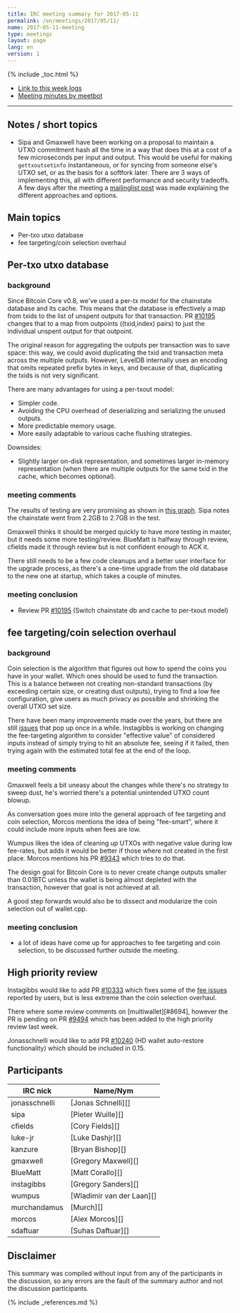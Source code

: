 ```yaml
---
title: IRC meeting summary for 2017-05-11
permalink: /en/meetings/2017/05/11/
name: 2017-05-11-meeting
type: meetings
layout: page
lang: en
version: 1
---
```

{% include _toc.html %}
 
- [Link to this week logs](https://botbot.me/freenode/bitcoin-core-dev/2017-05-11/?msg=85494365&page=2)
- [Meeting minutes by meetbot](http://www.erisian.com.au/meetbot/bitcoin-core-dev/2017/bitcoin-core-dev.2017-05-11-19.00.html)
 
---

## Notes / short topics

- Sipa and Gmaxwell have been working on a proposal to maintain a UTXO commitment hash all the time in a way that does this at a cost of a few microseconds per input and output. This would be useful for making `gettxoutsetinfo` instantaneous, or for syncing from someone else's UTXO set, or as the basis for a softfork later. There are 3 ways of implementing this, all with different performance and security tradeoffs. A few days after the meeting a [mailinglist post](https://www.mail-archive.com/bitcoin-dev@lists.linuxfoundation.org/msg05396.html) was made explaining the different approaches and options.

## Main topics

- Per-txo utxo database
- fee targeting/coin selection overhaul

## Per-txo utxo database

### background

Since Bitcoin Core v0.8, we've used a per-tx model for the chainstate database and its cache. This means that the database is effectively a map from txids to the list of unspent outputs for that transaction. PR [#10195][] changes that to a map from outpoints ((txid,index) pairs) to just the individual unspent output for that outpoint.

The original reason for aggregating the outputs per transaction was to save space: this way, we could avoid duplicating the txid and transaction meta across the multiple outputs. However, LevelDB internally uses an encoding that omits repeated prefix bytes in keys, and because of that, duplicating the txids is not very significant.

There are many advantages for using a per-txout model:

- Simpler code.
- Avoiding the CPU overhead of deserializing and serializing the unused outputs.
- More predictable memory usage.
- More easily adaptable to various cache flushing strategies.

Downsides:

- Slightly larger on-disk representation, and sometimes larger in-memory representation (when there are multiple outputs for the same txid in the cache, which becomes optional).

### meeting comments

The results of testing are very promising as shown in [this graph](https://cloud.githubusercontent.com/assets/548488/25769030/c84fe65e-31c4-11e7-8819-264c44e50ddf.png). Sipa notes the chainstate went from 2.2GB to 2.7GB in the test.

Gmaxwell thinks it should be merged quickly to have more testing in master, but it needs some more testing/review. BlueMatt is halfway through review, cfields made it through review but is not confident enough to ACK it. 

There still needs to be a few code cleanups and a better user interface for the upgrade process, as there's a one-time upgrade from the old database to the new one at startup, which takes a couple of minutes.

### meeting conclusion

- Review PR [#10195][] (Switch chainstate db and cache to per-txout model)


## fee targeting/coin selection overhaul 

### background

Coin selection is the algorithm that figures out how to spend the coins you have in your wallet. Which ones should be used to fund the transaction. This is a balance between not creating non-standard transactions (by exceeding certain size, or creating dust outputs), trying to find a low fee configuration, give users as much privacy as possible and shrinking the overall UTXO set size.

There have been many improvements made over the years, but there are still [issues][#10247] that pop up once in a while. Instagibbs is working on changing the fee-targeting algorithm to consider "effective value" of considered inputs instead of simply trying to hit an absolute fee, seeing if it failed, then trying again with the estimated total fee at the end of the loop.

### meeting comments

Gmaxwell feels a bit uneasy about the changes while there's no strategy to sweep dust, he's worried there's a potential unintended UTXO count blowup.

As conversation goes more into the general approach of fee targeting and coin selection, Morcos mentions the idea of being "fee-smart", where it could include more inputs when fees are low.

Wumpus likes the idea of cleaning up UTXOs with negative value during low fee-rates, but adds it would be better if those where not created in the first place. Morcos mentions his PR [#9343][] which tries to do that.

The design goal for Bitcoin Core is to never create change outputs smaller than 0.01BTC unless the wallet is being almost depleted with the transaction, however that goal is not achieved at all.

A good step forwards would also be to dissect and modularize the coin selection out of wallet.cpp.

### meeting conclusion

- a lot of ideas have come up for approaches to fee targeting and coin selection, to be discussed further outside the meeting.

## High priority review

Instagibbs would like to add PR [#10333][] which fixes some of the [fee issues][#10247] reported by users, but is less extreme than the coin selection overhaul.

There where some review comments on [multiwallet][#8694], however the PR is pending on PR [#9494][] which has been added to the high priority review last week.

Jonasschnelli would like to add PR [#10240][] (HD wallet auto-restore functionality) which should be included in 0.15.

## Participants
 
| IRC nick        | Name/Nym                  |
|-----------------|---------------------------|
| jonasschnelli   | [Jonas Schnelli][]        |
| sipa            | [Pieter Wuille][]         |
| cfields         | [Cory Fields][]           |
| luke-jr         | [Luke Dashjr][]           |
| kanzure         | [Bryan Bishop][]          |
| gmaxwell        | [Gregory Maxwell][]       |
| BlueMatt        | [Matt Corallo][]          |
| instagibbs      | [Gregory Sanders][]       |
| wumpus          | [Wladimir van der Laan][] |
| murchandamus    | [Murch][]                 |
| morcos          | [Alex Morcos][]           |
| sdaftuar        | [Suhas Daftuar][]         |

## Disclaimer
 
This summary was compiled without input from any of the participants in the discussion, so any errors are the fault of the summary author and not the discussion participants.

[#9343]: https://github.com/bitcoin/bitcoin/pull/9343
[#10333]: https://github.com/bitcoin/bitcoin/pull/10333
[#8649]: https://github.com/bitcoin/bitcoin/pull/8649
[#10240]: https://github.com/bitcoin/bitcoin/pull/10240
[#9494]: https://github.com/bitcoin/bitcoin/pull/9494
[#10195]: https://github.com/bitcoin/bitcoin/pull/10195
[#10247]: https://github.com/bitcoin/bitcoin/issues/10247

{% include _references.md %}
